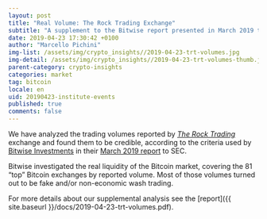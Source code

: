 ```yaml
---
layout: post
title: "Real Volume: The Rock Trading Exchange"
subtitle: "A supplement to the Bitwise report presented in March 2019 to SEC"
date: 2019-04-23 17:30:42 +0100
author: "Marcello Pichini"
img-list: /assets/img/crypto_insights//2019-04-23-trt-volumes.jpg
img-detail: /assets/img/crypto_insights//2019-04-23-trt-volumes-thumb.jpg
parent-category: crypto-insights
categories: market
tag: bitcoin
locale: en
uid: 20190423-institute-events
published: true
comments: false
---
```


We have analyzed the trading volumes reported by [_The Rock Trading_](http://www.therocktrading.com/) exchange and found them to be credible, according to the criteria used by [Bitwise Investments](https://www.bitwiseinvestments.com/) in their [March 2019 report](http://www.sec.gov/comments/sr-nysearca-2019-01/srnysearca201901-5164833-183434.pdf) to SEC.

Bitwise investigated the real liquidity of the Bitcoin market,
covering the 81 “top” Bitcoin exchanges by reported volume.
Most of those volumes turned out to be fake
and/or non-economic wash trading.

For more details about our supplemental analysis see the
[report]({{ site.baseurl }}/docs/2019-04-23-trt-volumes.pdf).
